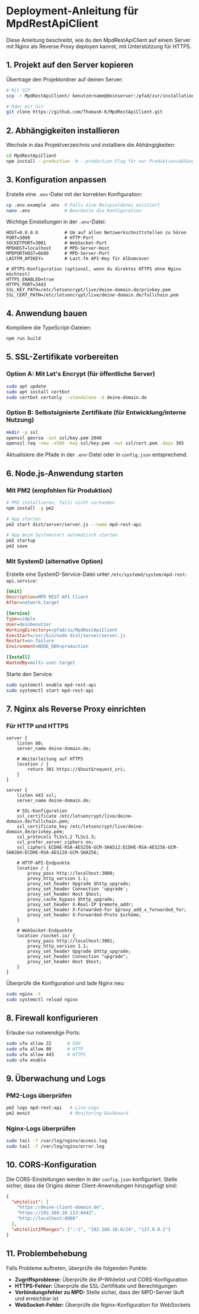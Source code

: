 # Deployment-Anleitung für MpdRestApiClient

Diese Anleitung beschreibt, wie du den MpdRestApiClient auf einem Server mit Nginx als Reverse Proxy deployen kannst, mit Unterstützung für HTTPS.

## 1. Projekt auf den Server kopieren

Übertrage den Projektordner auf deinen Server:

```bash
# Mit SCP
scp -r MpdRestApiClient/ benutzername@deinserver:/pfad/zur/installation/

# Oder mit Git
git clone https://github.com/ThomasK-K/MpdRestApiClient.git
```

## 2. Abhängigkeiten installieren

Wechsle in das Projektverzeichnis und installiere die Abhängigkeiten:

```bash
cd MpdRestApiClient
npm install --production  # --production Flag für nur Produktionsabhängigkeiten
```

## 3. Konfiguration anpassen

Erstelle eine `.env`-Datei mit der korrekten Konfiguration:

```bash
cp .env.example .env  # Falls eine Beispieldatei existiert
nano .env             # Bearbeite die Konfiguration
```

Wichtige Einstellungen in der `.env`-Datei:

```properties
HOST=0.0.0.0          # Um auf allen Netzwerkschnittstellen zu hören
PORT=3000             # HTTP-Port
SOCKETPORT=3001       # WebSocket-Port
MPDHOST=localhost     # MPD-Server-Host
MPDPORTHOST=6600      # MPD-Server-Port
LASTFM_APIKEY=        # Last.fm API-Key für Albumcover

# HTTPS-Konfiguration (optional, wenn du direktes HTTPS ohne Nginx möchtest)
HTTPS_ENABLED=true
HTTPS_PORT=3443
SSL_KEY_PATH=/etc/letsencrypt/live/deine-domain.de/privkey.pem
SSL_CERT_PATH=/etc/letsencrypt/live/deine-domain.de/fullchain.pem
```

## 4. Anwendung bauen

Kompiliere die TypeScript-Dateien:

```bash
npm run build
```

## 5. SSL-Zertifikate vorbereiten

### Option A: Mit Let's Encrypt (für öffentliche Server)

```bash
sudo apt update
sudo apt install certbot
sudo certbot certonly --standalone -d deine-domain.de
```

### Option B: Selbstsignierte Zertifikate (für Entwicklung/interne Nutzung)

```bash
mkdir -p ssl
openssl genrsa -out ssl/key.pem 2048
openssl req -new -x509 -key ssl/key.pem -out ssl/cert.pem -days 365
```

Aktualisiere die Pfade in der `.env`-Datei oder in `config.json` entsprechend.

## 6. Node.js-Anwendung starten

### Mit PM2 (empfohlen für Produktion)

```bash
# PM2 installieren, falls nicht vorhanden
npm install -g pm2

# App starten
pm2 start dist/server/server.js --name mpd-rest-api

# App beim Systemstart automatisch starten
pm2 startup
pm2 save
```

### Mit SystemD (alternative Option)

Erstelle eine SystemD-Service-Datei unter `/etc/systemd/system/mpd-rest-api.service`:

```ini
[Unit]
Description=MPD REST API Client
After=network.target

[Service]
Type=simple
User=deinbenutzer
WorkingDirectory=/pfad/zu/MpdRestApiClient
ExecStart=/usr/bin/node dist/server/server.js
Restart=on-failure
Environment=NODE_ENV=production

[Install]
WantedBy=multi-user.target
```

Starte den Service:

```bash
sudo systemctl enable mpd-rest-api
sudo systemctl start mpd-rest-api
```

## 7. Nginx als Reverse Proxy einrichten

### Für HTTP und HTTPS

```nginx
server {
    listen 80;
    server_name deine-domain.de;
    
    # Weiterleitung auf HTTPS
    location / {
        return 301 https://$host$request_uri;
    }
}

server {
    listen 443 ssl;
    server_name deine-domain.de;
    
    # SSL-Konfiguration
    ssl_certificate /etc/letsencrypt/live/deine-domain.de/fullchain.pem;
    ssl_certificate_key /etc/letsencrypt/live/deine-domain.de/privkey.pem;
    ssl_protocols TLSv1.2 TLSv1.3;
    ssl_prefer_server_ciphers on;
    ssl_ciphers ECDHE-RSA-AES256-GCM-SHA512:ECDHE-RSA-AES256-GCM-SHA384:ECDHE-RSA-AES128-GCM-SHA256;
    
    # HTTP-API-Endpunkte
    location / {
        proxy_pass http://localhost:3000;
        proxy_http_version 1.1;
        proxy_set_header Upgrade $http_upgrade;
        proxy_set_header Connection 'upgrade';
        proxy_set_header Host $host;
        proxy_cache_bypass $http_upgrade;
        proxy_set_header X-Real-IP $remote_addr;
        proxy_set_header X-Forwarded-For $proxy_add_x_forwarded_for;
        proxy_set_header X-Forwarded-Proto $scheme;
    }
    
    # WebSocket-Endpunkte
    location /socket.io/ {
        proxy_pass http://localhost:3001;
        proxy_http_version 1.1;
        proxy_set_header Upgrade $http_upgrade;
        proxy_set_header Connection "upgrade";
        proxy_set_header Host $host;
    }
}
```

Überprüfe die Konfiguration und lade Nginx neu:

```bash
sudo nginx -t
sudo systemctl reload nginx
```

## 8. Firewall konfigurieren

Erlaube nur notwendige Ports:

```bash
sudo ufw allow 22      # SSH
sudo ufw allow 80      # HTTP
sudo ufw allow 443     # HTTPS
sudo ufw enable
```

## 9. Überwachung und Logs

### PM2-Logs überprüfen

```bash
pm2 logs mpd-rest-api   # Live-Logs
pm2 monit               # Monitoring-Dashboard
```

### Nginx-Logs überprüfen

```bash
sudo tail -f /var/log/nginx/access.log
sudo tail -f /var/log/nginx/error.log
```

## 10. CORS-Konfiguration

Die CORS-Einstellungen werden in der `config.json` konfiguriert. Stelle sicher, dass die Origins deiner Client-Anwendungen hinzugefügt sind:

```json
{
  "whitelist": [
    "https://deine-client-domain.de",
    "https://192.168.10.113:8443",
    "http://localhost:8080"
  ],
  "whitelistIPRanges": ["::1", "192.168.10.0/24", "127.0.0.1"]
}
```

## 11. Problembehebung

Falls Probleme auftreten, überprüfe die folgenden Punkte:

- **Zugriffsprobleme:** Überprüfe die IP-Whitelist und CORS-Konfiguration
- **HTTPS-Fehler:** Überprüfe die SSL-Zertifikate und Berechtigungen
- **Verbindungsfehler zu MPD:** Stelle sicher, dass der MPD-Server läuft und erreichbar ist
- **WebSocket-Fehler:** Überprüfe die Nginx-Konfiguration für WebSockets
